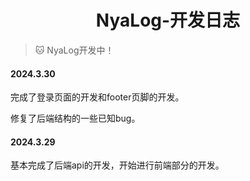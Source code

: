 <h1 align="center">NyaLog-开发日志</h1>

> 🐱 NyaLog开发中！

#### 2024.3.30

完成了登录页面的开发和footer页脚的开发。

修复了后端结构的一些已知bug。

#### 2024.3.29

基本完成了后端api的开发，开始进行前端部分的开发。